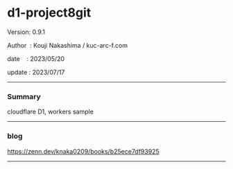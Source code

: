 ﻿# d1-project8git

 Version: 0.9.1

 Author  : Kouji Nakashima / kuc-arc-f.com

 date    : 2023/05/20

 update  : 2023/07/17

***
### Summary

cloudflare D1, workers sample

***
### blog 

https://zenn.dev/knaka0209/books/b25ece7df93925

***

